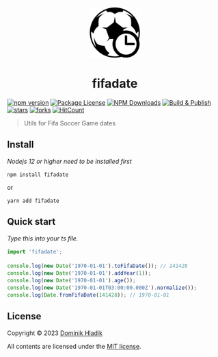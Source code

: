 <p align="center">
  <a href="https://github.com/Celtian/fifadate" target="blank"><img src="assets/logo.svg?sanitize=true" alt="" width="120"></a>
  <h1 align="center">fifadate</h1>
</p>

[![npm version](https://badge.fury.io/js/fifadate.svg)](https://badge.fury.io/js/fifadate)
[![Package License](https://img.shields.io/npm/l/fifadate.svg)](https://www.npmjs.com/fifadate)
[![NPM Downloads](https://img.shields.io/npm/dm/fifadate.svg)](https://www.npmjs.com/fifadate)
[![Build & Publish](https://github.com/celtian/fifadate/workflows/Build%20&%20Publish/badge.svg)](https://github.com/celtian/fifadate/actions)
[![stars](https://badgen.net/github/stars/celtian/fifadate)](https://github.com/celtian/fifadate/)
[![forks](https://badgen.net/github/forks/celtian/fifadate)](https://github.com/celtian/fifadate/)
[![HitCount](http://hits.dwyl.com/celtian/fifadate.svg)](http://hits.dwyl.com/celtian/fifadate)

> Utils for Fifa Soccer Game dates

## Install

_Nodejs 12 or higher need to be installed first_

```terminal
npm install fifadate
```

or

```terminal
yarn add fifadate
```

## Quick start

_Type this into your ts file._

```typescript
import 'fifadate';

console.log(new Date('1970-01-01').toFifaDate()); // 141428
console.log(new Date('1970-01-01').addYear(1));
console.log(new Date('1970-01-01').age());
console.log(new Date('1970-01-01T03:00:00.000Z').normalize());
console.log(Date.fromFifaDate(141428)); // 1970-01-01
```

## License

Copyright &copy; 2023 [Dominik Hladik](https://github.com/Celtian)

All contents are licensed under the [MIT license].

[mit license]: LICENSE
